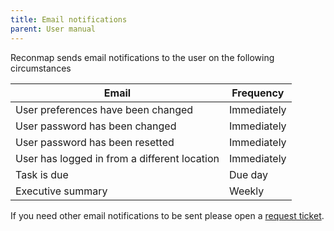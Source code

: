 ```yaml
---
title: Email notifications
parent: User manual
---
```


Reconmap sends email notifications to the user on the following circumstances

| Email                                        | Frequency   |
| -------------------------------------------- | ----------- |
| User preferences have been changed           | Immediately |
| User password has been changed               | Immediately |
| User password has been resetted              | Immediately |
| User has logged in from a different location | Immediately |
| Task is due                                  | Due day     |
| Executive summary                            | Weekly      |

If you need other email notifications to be sent please open a [request ticket](https://github.com/reconmap/reconmap/issues).
